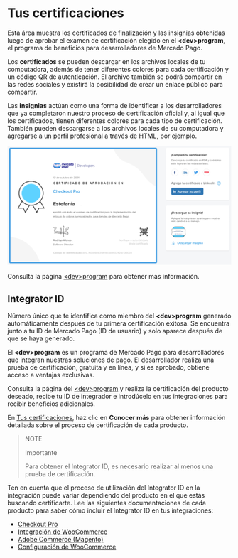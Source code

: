 # Tus certificaciones
 
Esta área muestra los certificados de finalización y las insignias obtenidas luego de aprobar el examen de certificación elegido en el **&lt;dev&gt;program**, el programa de beneficios para desarrolladores de Mercado Pago.
 
Los **certificados** se pueden descargar en los archivos locales de tu computadora, además de tener diferentes colores para cada certificación y un código QR de autenticación. El archivo también se podrá compartir en las redes sociales y existirá la posibilidad de crear un enlace público para compartir.
 
Las **insignias** actúan como una forma de identificar a los desarrolladores que ya completaron nuestro proceso de certificación oficial y, al igual que los certificados, tienen diferentes colores para cada tipo de certificación. También pueden descargarse a los archivos locales de su computadora y agregarse a un perfil profesional a través de HTML, por ejemplo.

![es certification](/images/dashboard/dashboard-certification_es.png)
 
Consulta la página [&lt;dev&gt;program](https://www.mercadopago[FAKER][URL][DOMAIN]/developers/es/developer-program) para obtener más información.

## Integrator ID
 
Número único que te identifica como miembro del **&lt;dev&gt;program** generado automáticamente después de tu primera certificación exitosa. Se encuentra junto a tu ID de Mercado Pago (ID de usuario) y solo aparece después de que se haya generado.
 
El **&lt;dev&gt;program** es un programa de Mercado Pago para desarrolladores que integran nuestras soluciones de pago. El desarrollador realiza una prueba de certificación, gratuita y en línea, y si es aprobado, obtiene acceso a ventajas exclusivas.
 
Consulta la página del [&lt;dev&gt;program](/developers/es/developer-program) y realiza la certificación del producto deseado, recibe tu ID de integrador e introdúcelo en tus integraciones para recibir beneficios adicionales.

En [Tus certificaciones](/developers/panel/developer-program), haz clic en **Conocer más** para obtener información detallada sobre el proceso de certificación de cada producto. 

> NOTE
>
> Importante
>
> Para obtener el Integrator ID, es necesario realizar al menos una prueba de certificación.

Ten en cuenta que el proceso de utilización del Integrator ID en la integración puede variar dependiendo del producto en el que estás buscando certificarte. Lee las siguientes documentaciones de cada producto para saber cómo incluir el Integrator ID en tus integraciones:

   - [Checkout Pro](/developers/es/docs/checkout-pro/additional-content/integration-metrics)
   - [Integración de WooCommerce](/developers/es/docs/woocommerce/integration-configuration/plugin-configuration)
   - [Adobe Commerce (Magento)](/developers/es/docs/additional-content/integration-metrics)
   - [Configuración de WooCommerce](/developers/es/docs/woocommerce/integration-configuration/plugin-configuration)